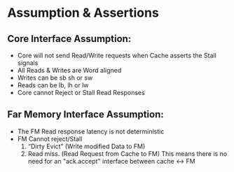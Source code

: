 
# Assumption & Assertions
## Core Interface Assumption:
- Core will not send Read/Write requests when Cache asserts the Stall signals
- All Reads & Writes are Word aligned
- Writes can be sb sh or sw
- Reads can be lb, lh or lw
- Core cannot Reject or Stall Read Responses
## Far Memory Interface Assumption:
- The FM Read response latency is not deterministic 
- FM Cannot reject/Stall
  1) “Dirty Evict” (Write modified Data to FM)
  2) Read miss. (Read Request from Cache to FM)
  This means there is no need for an "ack.accept" interface between cache <-> FM